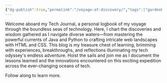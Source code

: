 ```yaml
---
{"dg-publish":true,"permalink":"/voyage-of-discovery/","tags":["gardenEntry"],"created":"2024-12-22T20:17:22.964+05:30","updated":"2024-12-22T20:31:33.619+05:30"}
---
```


Welcome aboard my Tech Journal, a personal logbook of my voyage through the boundless seas of technology. Here, I chart the discoveries and wisdom gathered as I navigate diverse waters—from mastering the powerful currents of Java and Python to crafting intricate web landscapes with HTML and CSS. This blog is my treasure chest of learning, brimming with experiences, breakthroughs, and reflections illuminating my tech odyssey's endless adventure. Hoist the sails and join me as I document the lessons learned and the innovations encountered on this exciting expedition across the ever-changing oceans of tech.

Follow along to learn more.